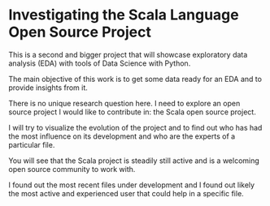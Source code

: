 # Investigating the Scala Language Open Source Project

This is a second and bigger project that will showcase exploratory data analysis (EDA) with tools of Data Science with Python.

The main objective of this work is to get some data ready for an EDA and to provide insights from it.

There is no unique research question here. I need to explore an open source project I would like to contribute in: the Scala open source project.

I will try to visualize the evolution of the project and to find out who has had the most influence on its development and who are the experts of a particular file.

You will see that the Scala project is steadily still active and is a welcoming open source community to work with.

I found out the most recent files under development and I found out likely the most active and experienced user that could help in a specific file. 
